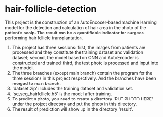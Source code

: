 # hair-follicle-detection
This project is the construction of an AutoEncoder-based machine learning model for the detection and calculation of hair area in the photo of the patient's scalp. The result can be a quantifiable indicator for surgeon performing hair follicle transplantation. 
1. This project has three sessions: first, the images from patients are processed and they constitute the training dataset and validation dataset; second, the model based on CNN and AutoEncoder is constructed and trained; third, the test photo is processed and input into the model.
2. The three branches (except main branch) contain the program for the three sessions in this project respectively. And the branches have been merged to main branch.
3. 'dataset.zip' includes the training dataset and validation set.
4. 'se_seg_hairfollicle.h5' is the model after training.
5.  To predict a photo, you need to create a directory 'PUT PHOTO HERE' under the project directory and put the photo in this directory.
6.  The result of prediction will show up in the directory 'result'.
